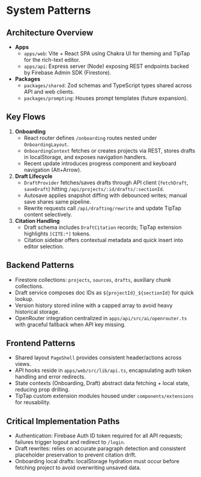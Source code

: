 # System Patterns

## Architecture Overview
- **Apps**
  - `apps/web`: Vite + React SPA using Chakra UI for theming and TipTap for the rich-text editor.
  - `apps/api`: Express server (Node) exposing REST endpoints backed by Firebase Admin SDK (Firestore).
- **Packages**
  - `packages/shared`: Zod schemas and TypeScript types shared across API and web clients.
  - `packages/prompting`: Houses prompt templates (future expansion).

## Key Flows
1. **Onboarding**
   - React router defines `/onboarding` routes nested under `OnboardingLayout`.
   - `OnboardingContext` fetches or creates projects via REST, stores drafts in localStorage, and exposes navigation handlers.
   - Recent update introduces progress component and keyboard navigation (Alt+Arrow).
2. **Draft Lifecycle**
   - `DraftProvider` fetches/saves drafts through API client (`fetchDraft`, `saveDraft`) hitting `/api/projects/:id/drafts/:sectionId`.
   - Autosave applies snapshot diffing with debounced writes; manual save shares same pipeline.
   - Rewrite requests call `/api/drafting/rewrite` and update TipTap content selectively.
3. **Citation Handling**
   - Draft schema includes `DraftCitation` records; TipTap extension highlights `[CITE:*]` tokens.
   - Citation sidebar offers contextual metadata and quick insert into editor selection.

## Backend Patterns
- Firestore collections: `projects`, `sources`, `drafts`, auxiliary chunk collections.
- Draft service composes doc IDs as `${projectId}_${sectionId}` for quick lookup.
- Version history stored inline with a capped array to avoid heavy historical storage.
- OpenRouter integration centralized in `apps/api/src/ai/openrouter.ts` with graceful fallback when API key missing.

## Frontend Patterns
- Shared layout `PageShell` provides consistent header/actions across views.
- API hooks reside in `apps/web/src/lib/api.ts`, encapsulating auth token handling and error redirects.
- State contexts (Onboarding, Draft) abstract data fetching + local state, reducing prop drilling.
- TipTap custom extension modules housed under `components/extensions` for reusability.

## Critical Implementation Paths
- Authentication: Firebase Auth ID token required for all API requests; failures trigger logout and redirect to `/login`.
- Draft rewrites: relies on accurate paragraph detection and consistent placeholder preservation to prevent citation drift.
- Onboarding local drafts: localStorage hydration must occur before fetching project to avoid overwriting unsaved data.
